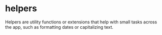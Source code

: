 # helpers
Helpers are utility functions or extensions that help with small tasks across the app, such as formatting dates or capitalizing text.
